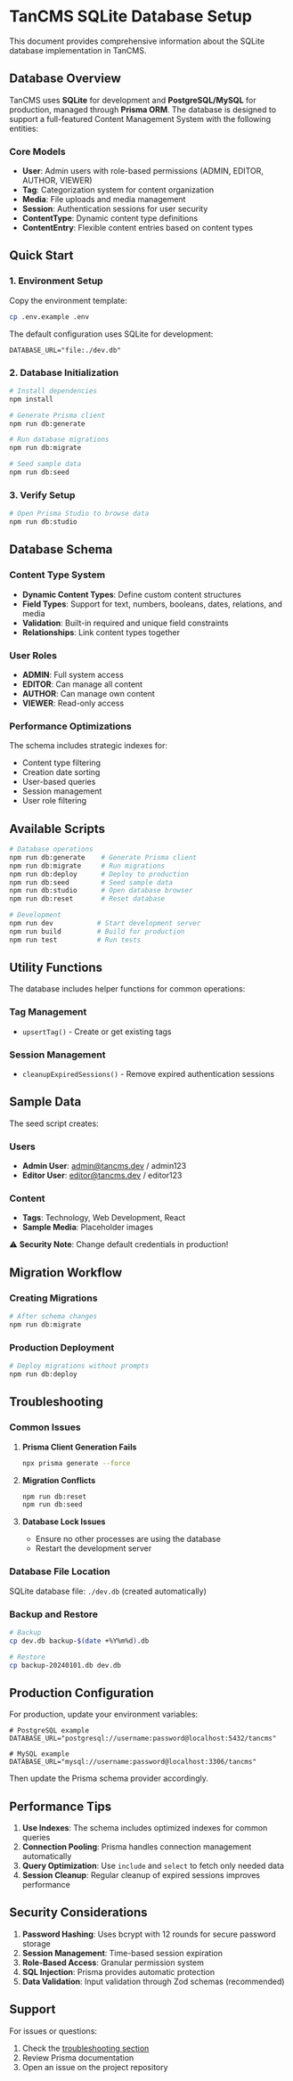 # TanCMS SQLite Database Setup

This document provides comprehensive information about the SQLite database
implementation in TanCMS.

## Database Overview

TanCMS uses **SQLite** for development and **PostgreSQL/MySQL** for production,
managed through **Prisma ORM**. The database is designed to support a
full-featured Content Management System with the following entities:

### Core Models

- **User**: Admin users with role-based permissions (ADMIN, EDITOR, AUTHOR,
  VIEWER)
- **Tag**: Categorization system for content organization
- **Media**: File uploads and media management
- **Session**: Authentication sessions for user security
- **ContentType**: Dynamic content type definitions
- **ContentEntry**: Flexible content entries based on content types

## Quick Start

### 1. Environment Setup

Copy the environment template:

```bash
cp .env.example .env
```

The default configuration uses SQLite for development:

```env
DATABASE_URL="file:./dev.db"
```

### 2. Database Initialization

```bash
# Install dependencies
npm install

# Generate Prisma client
npm run db:generate

# Run database migrations
npm run db:migrate

# Seed sample data
npm run db:seed
```

### 3. Verify Setup

```bash
# Open Prisma Studio to browse data
npm run db:studio
```

## Database Schema

### Content Type System

- **Dynamic Content Types**: Define custom content structures
- **Field Types**: Support for text, numbers, booleans, dates, relations, and
  media
- **Validation**: Built-in required and unique field constraints
- **Relationships**: Link content types together

### User Roles

- **ADMIN**: Full system access
- **EDITOR**: Can manage all content
- **AUTHOR**: Can manage own content
- **VIEWER**: Read-only access

### Performance Optimizations

The schema includes strategic indexes for:

- Content type filtering
- Creation date sorting
- User-based queries
- Session management
- User role filtering

## Available Scripts

```bash
# Database operations
npm run db:generate    # Generate Prisma client
npm run db:migrate     # Run migrations
npm run db:deploy      # Deploy to production
npm run db:seed        # Seed sample data
npm run db:studio      # Open database browser
npm run db:reset       # Reset database

# Development
npm run dev           # Start development server
npm run build         # Build for production
npm run test          # Run tests
```

## Utility Functions

The database includes helper functions for common operations:

### Tag Management

- `upsertTag()` - Create or get existing tags

### Session Management

- `cleanupExpiredSessions()` - Remove expired authentication sessions

## Sample Data

The seed script creates:

### Users

- **Admin User**: admin@tancms.dev / admin123
- **Editor User**: editor@tancms.dev / editor123

### Content

- **Tags**: Technology, Web Development, React
- **Sample Media**: Placeholder images

⚠️ **Security Note**: Change default credentials in production!

## Migration Workflow

### Creating Migrations

```bash
# After schema changes
npm run db:migrate
```

### Production Deployment

```bash
# Deploy migrations without prompts
npm run db:deploy
```

## Troubleshooting

### Common Issues

1. **Prisma Client Generation Fails**

   ```bash
   npx prisma generate --force
   ```

2. **Migration Conflicts**

   ```bash
   npm run db:reset
   npm run db:seed
   ```

3. **Database Lock Issues**
   - Ensure no other processes are using the database
   - Restart the development server

### Database File Location

SQLite database file: `./dev.db` (created automatically)

### Backup and Restore

```bash
# Backup
cp dev.db backup-$(date +%Y%m%d).db

# Restore
cp backup-20240101.db dev.db
```

## Production Configuration

For production, update your environment variables:

```env
# PostgreSQL example
DATABASE_URL="postgresql://username:password@localhost:5432/tancms"

# MySQL example
DATABASE_URL="mysql://username:password@localhost:3306/tancms"
```

Then update the Prisma schema provider accordingly.

## Performance Tips

1. **Use Indexes**: The schema includes optimized indexes for common queries
2. **Connection Pooling**: Prisma handles connection management automatically
3. **Query Optimization**: Use `include` and `select` to fetch only needed data
4. **Session Cleanup**: Regular cleanup of expired sessions improves performance

## Security Considerations

1. **Password Hashing**: Uses bcrypt with 12 rounds for secure password storage
2. **Session Management**: Time-based session expiration
3. **Role-Based Access**: Granular permission system
4. **SQL Injection**: Prisma provides automatic protection
5. **Data Validation**: Input validation through Zod schemas (recommended)

## Support

For issues or questions:

1. Check the [troubleshooting section](#troubleshooting)
2. Review Prisma documentation
3. Open an issue on the project repository
